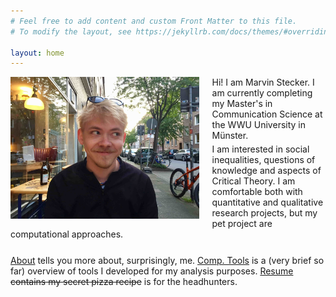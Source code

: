 ```yaml
---
# Feel free to add content and custom Front Matter to this file.
# To modify the layout, see https://jekyllrb.com/docs/themes/#overriding-theme-defaults

layout: home
---
```

<img src="assets/images/homepage.jpeg" alt="Picture of Marvin Stecker" align="left" width="60%" min-width="500px" style="padding: 0% 4% 2% 0%; min-width: "/>  
Hi! I am Marvin Stecker.   
I am currently completing my Master's in Communication Science at the WWU University in Münster.  
<div style="padding-top: 1%"></div>
I am interested in social inequalities, questions of knowledge and aspects of Critical Theory.  I am comfortable both with quantitative and qualitative research projects, but my pet project are computational approaches.
<div style="padding-top: 5%"></div>
<a href="about">About</a> tells you more about, surprisingly, me.   
<a href="comp">Comp. Tools</a> is a (very brief so far) overview of tools I developed for my analysis purposes.   
<a href="resume">Resume</a> <del>contains my secret pizza recipe</del> is for the headhunters.   
